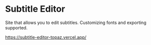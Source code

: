 # Subtitle Editor
Site that allows you to edit subtitles. Customizing fonts and exporting supported.

https://subtitle-editor-topaz.vercel.app/
